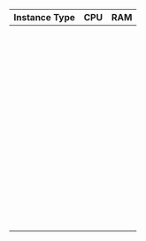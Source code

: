 | Instance Type | CPU | RAM |
|---------------|-----|-----|
|               |     |     |
|               |     |     |
|               |     |     |
|               |     |     |
|               |     |     |
|               |     |     |
|               |     |     |
|               |     |     |
|               |     |     |
|               |     |     |
|               |     |     |
|               |     |     |
|               |     |     |
|               |     |     |
|               |     |     |
|               |     |     |
|               |     |     |
|               |     |     |
|               |     |     |
|               |     |     |
|               |     |     |
|               |     |     |
|               |     |     |
|               |     |     |
|               |     |     |
|               |     |     |
|               |     |     |
|               |     |     |
|               |     |     |
|               |     |     |
|               |     |     |
|               |     |     |
|               |     |     |
|               |     |     |
|               |     |     |
|               |     |     |
|               |     |     |
|               |     |     |
|               |     |     |
|               |     |     |
|               |     |     |
|               |     |     |
|               |     |     |
|               |     |     |
|               |     |     |
|               |     |     |
|               |     |     |
|               |     |     |
|               |     |     |
|               |     |     |
|               |     |     |
|               |     |     |
|               |     |     |
|               |     |     |
|               |     |     |
|               |     |     |
|               |     |     |
|               |     |     |
|               |     |     |
|               |     |     |
|               |     |     |
|               |     |     |
